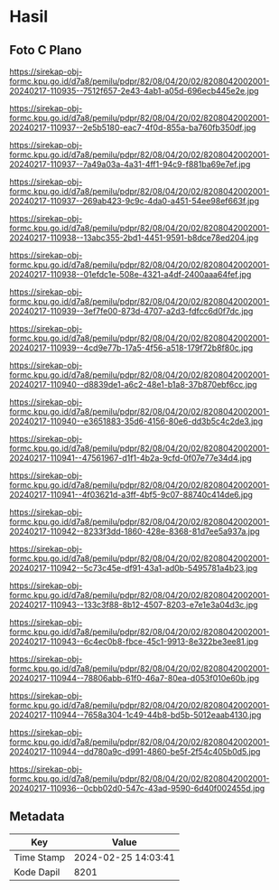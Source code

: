 # Hasil

## Foto C Plano

https://sirekap-obj-formc.kpu.go.id/d7a8/pemilu/pdpr/82/08/04/20/02/8208042002001-20240217-110935--7512f657-2e43-4ab1-a05d-696ecb445e2e.jpg

https://sirekap-obj-formc.kpu.go.id/d7a8/pemilu/pdpr/82/08/04/20/02/8208042002001-20240217-110937--2e5b5180-eac7-4f0d-855a-ba760fb350df.jpg

https://sirekap-obj-formc.kpu.go.id/d7a8/pemilu/pdpr/82/08/04/20/02/8208042002001-20240217-110937--7a49a03a-4a31-4ff1-94c9-f881ba69e7ef.jpg

https://sirekap-obj-formc.kpu.go.id/d7a8/pemilu/pdpr/82/08/04/20/02/8208042002001-20240217-110937--269ab423-9c9c-4da0-a451-54ee98ef663f.jpg

https://sirekap-obj-formc.kpu.go.id/d7a8/pemilu/pdpr/82/08/04/20/02/8208042002001-20240217-110938--13abc355-2bd1-4451-9591-b8dce78ed204.jpg

https://sirekap-obj-formc.kpu.go.id/d7a8/pemilu/pdpr/82/08/04/20/02/8208042002001-20240217-110938--01efdc1e-508e-4321-a4df-2400aaa64fef.jpg

https://sirekap-obj-formc.kpu.go.id/d7a8/pemilu/pdpr/82/08/04/20/02/8208042002001-20240217-110939--3ef7fe00-873d-4707-a2d3-fdfcc6d0f7dc.jpg

https://sirekap-obj-formc.kpu.go.id/d7a8/pemilu/pdpr/82/08/04/20/02/8208042002001-20240217-110939--4cd9e77b-17a5-4f56-a518-179f72b8f80c.jpg

https://sirekap-obj-formc.kpu.go.id/d7a8/pemilu/pdpr/82/08/04/20/02/8208042002001-20240217-110940--d8839de1-a6c2-48e1-b1a8-37b870ebf6cc.jpg

https://sirekap-obj-formc.kpu.go.id/d7a8/pemilu/pdpr/82/08/04/20/02/8208042002001-20240217-110940--e3651883-35d6-4156-80e6-dd3b5c4c2de3.jpg

https://sirekap-obj-formc.kpu.go.id/d7a8/pemilu/pdpr/82/08/04/20/02/8208042002001-20240217-110941--47561967-d1f1-4b2a-9cfd-0f07e77e34d4.jpg

https://sirekap-obj-formc.kpu.go.id/d7a8/pemilu/pdpr/82/08/04/20/02/8208042002001-20240217-110941--4f03621d-a3ff-4bf5-9c07-88740c414de6.jpg

https://sirekap-obj-formc.kpu.go.id/d7a8/pemilu/pdpr/82/08/04/20/02/8208042002001-20240217-110942--8233f3dd-1860-428e-8368-81d7ee5a937a.jpg

https://sirekap-obj-formc.kpu.go.id/d7a8/pemilu/pdpr/82/08/04/20/02/8208042002001-20240217-110942--5c73c45e-df91-43a1-ad0b-5495781a4b23.jpg

https://sirekap-obj-formc.kpu.go.id/d7a8/pemilu/pdpr/82/08/04/20/02/8208042002001-20240217-110943--133c3f88-8b12-4507-8203-e7e1e3a04d3c.jpg

https://sirekap-obj-formc.kpu.go.id/d7a8/pemilu/pdpr/82/08/04/20/02/8208042002001-20240217-110943--6c4ec0b8-fbce-45c1-9913-8e322be3ee81.jpg

https://sirekap-obj-formc.kpu.go.id/d7a8/pemilu/pdpr/82/08/04/20/02/8208042002001-20240217-110944--78806abb-61f0-46a7-80ea-d053f010e60b.jpg

https://sirekap-obj-formc.kpu.go.id/d7a8/pemilu/pdpr/82/08/04/20/02/8208042002001-20240217-110944--7658a304-1c49-44b8-bd5b-5012eaab4130.jpg

https://sirekap-obj-formc.kpu.go.id/d7a8/pemilu/pdpr/82/08/04/20/02/8208042002001-20240217-110944--dd780a9c-d991-4860-be5f-2f54c405b0d5.jpg

https://sirekap-obj-formc.kpu.go.id/d7a8/pemilu/pdpr/82/08/04/20/02/8208042002001-20240217-110936--0cbb02d0-547c-43ad-9590-6d40f002455d.jpg


## Metadata

| Key        | Value               |
| ---------- | ------------------- |
| Time Stamp | 2024-02-25 14:03:41 |
| Kode Dapil | 8201                |



